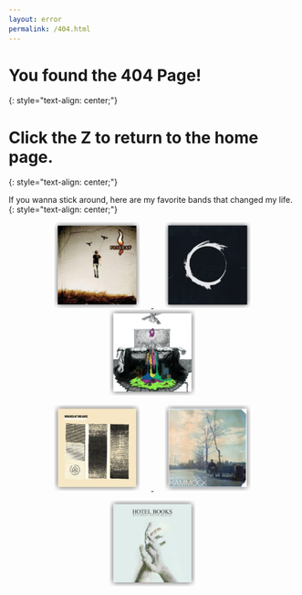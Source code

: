 ```yaml
---
layout: error
permalink: /404.html
---
```


# You found the 404 Page!
{: style="text-align: center;"}

# Click the Z to return to the home page.
{: style="text-align: center;"}

If you wanna stick around, here are my favorite bands that changed my life.
{: style="text-align: center;"}

<p align="center">
  <a href="https://open.spotify.com/track/1oc4lB36kCRzLYLqsjhieZ?si=OWk2fkPYR0a7MZHdd_RBVA">
  <img src="assets/404_page/flyleaf.jpg" width="150" hspace="20" />
  </a>

  <a href="https://open.spotify.com/track/4HMHfABjrAez8PucpSM6Qe?si=D0EJhIgJQMOCPV2q9YyrKw">
  <img src="assets/404_page/arnalds.jpg" width="150" hspace="20" />
  </a>

  <a href="https://open.spotify.com/track/4j8gmCSLLy0TSFg2brV01g?si=yY54Va34Sx6PNA8es7uPmg">
  <img src="assets/404_page/top.jpg" width="150" hspace="20" />
  </a>
</p>

<p align="center">
  <a href="https://open.spotify.com/track/6Hi6DD8ka5uOj1rO8u85sR?si=oB42bkSKS--aId8zsBq3Hg">
  <img src="assets/404_page/watg.jpg" width="150" hspace="20" />
  </a>

  <a href="https://open.spotify.com/track/6m9D8bNVsof5v3ZJTSz31k?si=oLKzkgXoQbKMhuOKyNvSlQ">
  <img src="assets/404_page/hammock.jpg" width="150" hspace="20" />
  </a>
</p>

<p align="center">
  <a href="https://open.spotify.com/track/3LB1q56ydNCz3Dc1Jsy3VQ?si=cfyk_20AR-yvtmxf1L4GnA">
  <img src="assets/404_page/hb.jpg" width="150" hspace="20" />
  </a>
</p>
